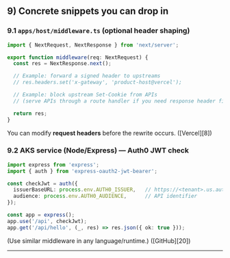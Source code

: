 ## 9) Concrete snippets you can drop in

### 9.1 `apps/host/middleware.ts` (optional header shaping)

```ts
import { NextRequest, NextResponse } from 'next/server';

export function middleware(req: NextRequest) {
  const res = NextResponse.next();

  // Example: forward a signed header to upstreams
  // res.headers.set('x-gateway', 'product-host@vercel');

  // Example: block upstream Set-Cookie from APIs
  // (serve APIs through a route handler if you need response header filtering)

  return res;
}
```

You can modify **request headers** before the rewrite occurs. ([Vercel][8])

### 9.2 AKS service (Node/Express) — Auth0 JWT check

```ts
import express from 'express';
import { auth } from 'express-oauth2-jwt-bearer';

const checkJwt = auth({
  issuerBaseURL: process.env.AUTH0_ISSUER,   // https://<tenant>.us.auth0.com/
  audience: process.env.AUTH0_AUDIENCE,      // API identifier
});

const app = express();
app.use('/api', checkJwt);
app.get('/api/hello', (_, res) => res.json({ ok: true }));
```

(Use similar middleware in any language/runtime.) ([GitHub][20])

---

